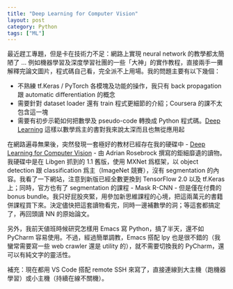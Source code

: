 ```yaml
---
title: "Deep Learning for Computer Vision"
layout: post
category: Python
tags: ["ML"]
---
```


最近趕工專題，但是卡在技術力不足：網路上實現 neural network 的教學都太簡陋了 ... 例如機器學習及深度學習社團的一些「大神」的實作教程，直接兩手一攤解釋完論文圖片，程式碼自己看，完全派不上用場。我的問題主要有以下幾個：

- 不熟練 tf.Keras / PyTorch 各模塊及功能的操作，我只有 back propagation 跟 automatic differentiation 的概念
- 需要針對 dataset loader 還有 train 程式更細節的介紹；Coursera 的課不太包含這一塊
- 需要有初步示範如何把數學及 pseudo-code 轉換成 Python 程式碼。[Deep Learning](http://deeplearningbook.org) 這樣以數學爲主的書對我來說太深而且也無從應用起

在網路遍尋無果後，突然發現一套極好的教材已經存在我的硬碟中 - [Deep Learning for Computer Vision](https://www.pyimagesearch.com/deep-learning-computer-vision-python-book/) - 由 Adrian Rosebrock 撰寫的鉅細靡遺的讀物。我硬碟中是在 Libgen 抓到的 1.1 舊版，使用 MXNet 爲框架，以 object detection 跟 classification 爲主（ImageNet 競賽），沒有 segmentation 的內容。我看了一下網站，注意到新版已經全數更換到 TensorFlow 2.0 以及 tf.Keras 上；同時，官方也有了 segmentation 的課程 - Mask R-CNN - 但是僅在付費的 bonus bundle。我只好屁股夾緊，用參加新思維課程的心境，把這兩萬元的書籍併課程買下來。決定儘快把這套讀物看完，同時一邊補數學的洞；等這套都搞定了，再回頭讀 NN 的原始論文。

另外，我前天値班時候研究怎樣用 Emacs 寫 Python，搞了半天，還不如 PyCharm 容易使用。不過，經過簡單調教，Emacs 搭配 lpy 也是很不錯的（我蠻常需要寫一些 web crawler 還是 utility 的），就不需要切換我的 PyCharm，還可以有純文字的靈活性。

補充：現在都用 VS Code 搭配 remote SSH 來寫了，直接連線到大主機（跑機器學習）或小主機（持續在線不關機）。
